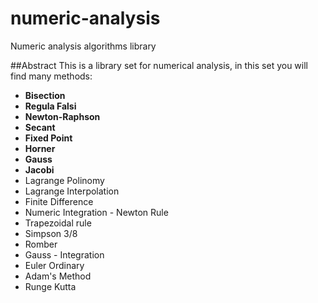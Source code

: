 # numeric-analysis
Numeric analysis algorithms library

##Abstract
This is a library set for numerical analysis, in this set you will find many methods: 
 - **Bisection**
 - **Regula Falsi**
 - **Newton-Raphson**
 - **Secant**
 - **Fixed Point**
 - **Horner**
 - **Gauss**
 - **Jacobi**
 - Lagrange Polinomy
 - Lagrange Interpolation
 - Finite Difference
 - Numeric Integration - Newton Rule
 - Trapezoidal rule
 - Simpson 3/8
 - Romber
 - Gauss - Integration
 - Euler Ordinary
 - Adam's Method
 - Runge Kutta

